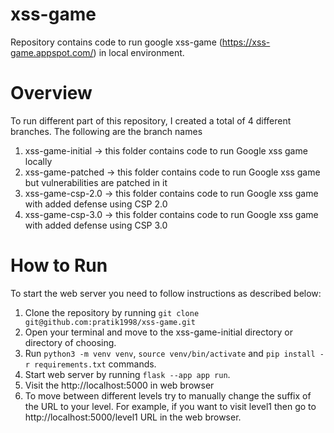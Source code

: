 # xss-game
Repository contains code to run google xss-game (https://xss-game.appspot.com/) in local environment.

# Overview

To run different part of this repository, I created a total of 4 different branches. The following are the branch names
1. xss-game-initial -> this folder contains code to run Google xss game locally
2. xss-game-patched -> this folder contains code to run Google xss game but vulnerabilities are patched in it
3. xss-game-csp-2.0 -> this folder contains code to run Google xss game with added defense using CSP 2.0
4. xss-game-csp-3.0 -> this folder contains code to run Google xss game with added defense using CSP 3.0

# How to Run

To start the web server you need to follow instructions as described below:
1. Clone the repository by running `git clone git@github.com:pratik1998/xss-game.git`
2. Open your terminal and move to the xss-game-initial directory or directory of choosing.
3. Run `python3 -m venv venv`, `source venv/bin/activate` and `pip install -r requirements.txt` commands.
4. Start web server by running `flask --app app run`.
5. Visit the http://localhost:5000 in web browser
6. To move  between different levels try to manually change the suffix of the URL to your level. For example, if you want to visit level1 then go to http://localhost:5000/level1 URL in the web browser.
